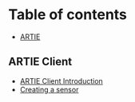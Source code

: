 # Table of contents

* [ARTIE](README.md)

## ARTIE Client

* [ARTIE Client Introduction](artie-client/artie-client-introduction.md)
* [Creating a sensor](artie-client/developping-a-new-sensor.md)

